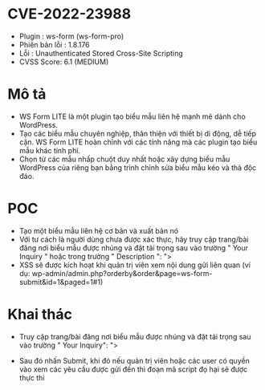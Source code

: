 # CVE-2022-23988

- Plugin : ws-form (ws-form-pro)
- Phiên bản lỗi : 1.8.176
- Lỗi : Unauthenticated Stored Cross-Site Scripting
- CVSS Score: 6.1 (MEDIUM)

# Mô tả

- WS Form LITE là một plugin tạo biểu mẫu liên hệ mạnh mẽ dành cho WordPress.
- Tạo các biểu mẫu chuyên nghiệp, thân thiện với thiết bị di động, dễ tiếp cận. WS Form LITE hoàn chỉnh với các tính năng mà các plugin tạo biểu mẫu khác tính phí.
- Chọn từ các mẫu nhấp chuột duy nhất hoặc xây dựng biểu mẫu WordPress của riêng bạn bằng trình chỉnh sửa biểu mẫu kéo và thả độc đáo.

# POC

- Tạo một biểu mẫu liên hệ cơ bản và xuất bản nó
- Với tư cách là người dùng chưa được xác thực, hãy truy cập trang/bài đăng nơi biểu mẫu được nhúng và đặt tải trọng sau vào trường " Your Inquiry " hoặc trong trường " Description ": "><img src onerror=alert(/XSS/)>
- XSS sẽ được kích hoạt khi quản trị viên xem nội dung gửi liên quan (ví dụ: wp-admin/admin.php?orderby&order&page=ws-form-submit&id=1&paged=1#1)

# Khai thác

- Truy cập trang/bài đăng nơi biểu mẫu được nhúng và đặt tải trọng sau vào trường " Your Inquiry": "><img src onerror=alert(/XSS/)>

- Sau đó nhấn Submit, khi đó nếu quản trị viên hoặc các user có quyền vào xem các yêu cầu được gửi đến thì đoạn mã script đọ hại sẽ được thực thi
